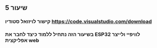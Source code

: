 ## שיעור 5
### קישור לויזואל סטודיו   https://code.visualstudio.com/download
### בשיעור הזה נתחיל ללמוד כיצד לחבר את ESP32 לוויפיי ולייצר אפליקצית web
